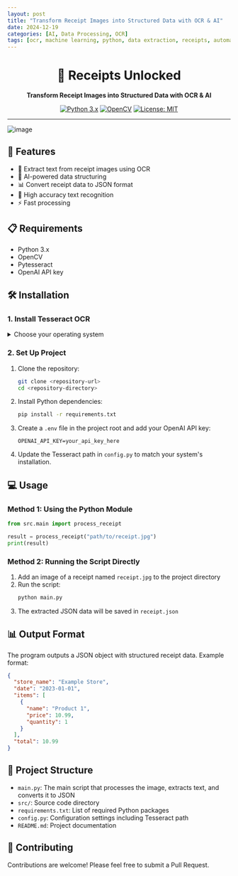 ```yaml
---
layout: post
title: "Transform Receipt Images into Structured Data with OCR & AI"
date: 2024-12-19
categories: [AI, Data Processing, OCR]
tags: [ocr, machine learning, python, data extraction, receipts, automation]
---
```


<div align="center">

# 🚀 Receipts Unlocked

**Transform Receipt Images into Structured Data with OCR & AI**

[![Python 3.x](https://img.shields.io/badge/python-3.x-blue.svg)](https://www.python.org/downloads/)
[![OpenCV](https://img.shields.io/badge/opencv-%23white.svg?style=flat&logo=opencv&logoColor=white)](https://opencv.org/)
[![License: MIT](https://img.shields.io/badge/License-MIT-yellow.svg)](https://opensource.org/licenses/MIT)

</div>

---
![image](https://github.com/user-attachments/assets/fd0cf629-8794-4e05-9369-a94e96fa60c1)

## 🚀 Features

- 📸 Extract text from receipt images using OCR
- 🤖 AI-powered data structuring
- 📊 Convert receipt data to JSON format
- 🎯 High accuracy text recognition
- ⚡ Fast processing

## 📋 Requirements

- Python 3.x
- OpenCV
- Pytesseract
- OpenAI API key

## 🛠️ Installation

### 1. Install Tesseract OCR

<details>
<summary>Choose your operating system</summary>

- **Windows**: Download from [UB-Mannheim/tesseract](https://github.com/UB-Mannheim/tesseract/wiki)
- **Linux**: `sudo apt-get install tesseract-ocr`
- **Mac**: `brew install tesseract`

</details>

### 2. Set Up Project

1. Clone the repository:
   ```bash
   git clone <repository-url>
   cd <repository-directory>
   ```

2. Install Python dependencies:
   ```bash
   pip install -r requirements.txt
   ```

3. Create a `.env` file in the project root and add your OpenAI API key:
   ```
   OPENAI_API_KEY=your_api_key_here
   ```

4. Update the Tesseract path in `config.py` to match your system's installation.

## 💻 Usage

### Method 1: Using the Python Module

```python
from src.main import process_receipt

result = process_receipt("path/to/receipt.jpg")
print(result)
```

### Method 2: Running the Script Directly
1. Add an image of a receipt named `receipt.jpg` to the project directory
2. Run the script:
   ```bash
   python main.py
   ```
3. The extracted JSON data will be saved in `receipt.json`

## 📊 Output Format

The program outputs a JSON object with structured receipt data. Example format:

```json
{
  "store_name": "Example Store",
  "date": "2023-01-01",
  "items": [
    {
      "name": "Product 1",
      "price": 10.99,
      "quantity": 1
    }
  ],
  "total": 10.99
}
```

## 📁 Project Structure

- `main.py`: The main script that processes the image, extracts text, and converts it to JSON
- `src/`: Source code directory
- `requirements.txt`: List of required Python packages
- `config.py`: Configuration settings including Tesseract path
- `README.md`: Project documentation

## 🤝 Contributing

Contributions are welcome! Please feel free to submit a Pull Request.





